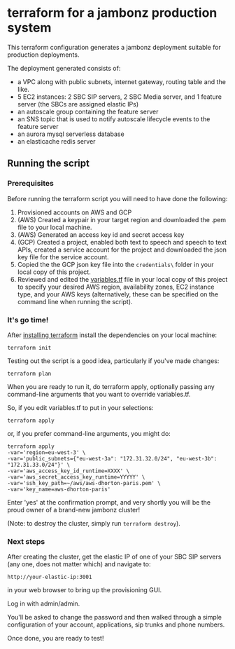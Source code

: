 # terraform for a jambonz production system

This terraform configuration generates a jambonz deployment suitable for production deployments.

The deployment generated consists of:

- a VPC along with public subnets, internet gateway, routing table and the like.
- 5 EC2 instances: 2 SBC SIP servers, 2 SBC Media server, and 1 feature server (the SBCs are assigned elastic IPs)
- an autoscale group containing the feature server
- an SNS topic that is used to notify autoscale lifecycle events to the feature server
- an aurora mysql serverless database
- an elasticache redis server

## Running the script

### Prerequisites

Before running the terraform script you will need to have done the following:

1. Provisioned accounts on AWS and GCP
1. (AWS) Created a keypair in your target region and downloaded the .pem file to your local machine.
1. (AWS) Generated an access key id and secret access key
1. (GCP) Created a project, enabled both text to speech and speech to text APIs, created a service account for the project and downloaded the json key file for the service account.
1. Copied the the GCP json key file into the `credentials\` folder in your local copy of this project.
1. Reviewed and edited the [variables.tf](./variables.tf) file in your local copy of this project to specify your desired AWS region, availability zones, EC2 instance type, and your AWS keys (alternatively, these can be specified on the command line when running the script).

### It's go time!

After [installing terraform](https://learn.hashicorp.com/terraform/getting-started/install.html) install the dependencies on your local machine:

```
terraform init
```

Testing out the script is a good idea, particularly if you've made changes:
```
terraform plan
```

When you are ready to run it, do terraform apply, optionally passing any command-line arguments that you want to override variables.tf.

So, if you edit variables.tf to put in your selections:

```
terraform apply 
```

or, if you prefer command-line arguments, you might do:

```
terraform apply 
-var='region=eu-west-3' \
-var='public_subnets={"eu-west-3a": "172.31.32.0/24", "eu-west-3b": "172.31.33.0/24"}' \
-var='aws_access_key_id_runtime=XXXX' \
-var='aws_secret_access_key_runtime=YYYYY' \
-var='ssh_key_path=~/aws/aws-dhorton-paris.pem' \
-var='key_name=aws-dhorton-paris'
```

Enter 'yes' at the confirmation prompt, and very shortly you will be the proud owner of a brand-new jambonz cluster!

(Note: to destroy the cluster, simply run `terraform destroy`).

### Next steps

After creating the cluster, get the elastic IP of one of your SBC SIP servers (any one, does not matter which) and navigate to:

```
http://your-elastic-ip:3001
```
 in your web browser to bring up the provisioning GUI.  
 
 Log in with admin/admin.
 
 You'll be asked to change the password and then walked through a simple configuration of your account, applications, sip trunks and phone numbers.  
 
 Once done, you are ready to test!

